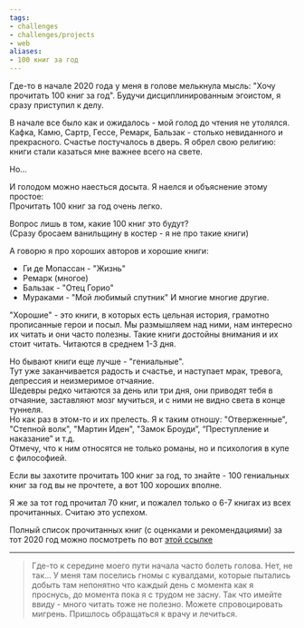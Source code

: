 ```yaml
---
tags: 
- challenges
- challenges/projects
- web
aliases: 
- 100 книг за год
---
```

Где-то в начале 2020 года у меня в голове мелькнула мысль: "Хочу прочитать 100 книг за год". Будучи дисциплинированным эгоистом, я сразу приступил к делу.  

В начале все было как и ожидалось - мой голод до чтения не утолялся. Кафка, Камю, Сартр, Гессе, Ремарк, Бальзак - столько невиданного и прекрасного. Счастье постучалось в дверь. Я обрел свою религию: книги стали казаться мне важнее всего на свете.  

Но…  

И голодом можно наесться досыта. Я наелся и объяснение этому простое:  
Прочитать 100 книг за год очень легко.  

Вопрос лишь в том, какие 100 книг это будут?  
(Сразу бросаем ванильщину в костер - я не про такие книги)  

А говорю я про хороших авторов и хорошие книги:  
- Ги де Мопассан - "Жизнь"
- Ремарк (многое)
- Бальзак - "Отец Горио"
- Мураками - "Мой любимый спутник"
И многие многие другие.  

"Хорошие" - это книги, в которых есть цельная история, грамотно прописанные герои и посыл. Мы размышляем над ними, нам интересно их читать и они часто полезны. Такие книги достойны внимания и их стоит читать. Читаются в среднем 1-3 дня.  

Но бывают книги еще лучше - "гениальные".  
Тут уже заканчивается радость и счастье, и наступает мрак, тревога, депрессия и неизмеримое отчаяние.  
Шедевры редко читаются за день или три дня, они приводят тебя в отчаяние, заставляют мозг мучиться, и с ними не видно света в конце туннеля.  
Но как раз в этом-то и их прелесть. Я к таким отношу: "Отверженные", "Степной волк", "Мартин Иден", "Замок Броуди”, “Преступление и наказание” и т.д.  
Отмечу, что к ним относятся не только романы, но и психология в купе с философией.  

Если вы захотите прочитать 100 книг за год, то знайте - 100 гениальных книг за год вы не прочтете, а вот 100 хороших вполне.  

Я же за тот год прочитал 70 книг, и пожалел только о 6-7 книгах из всех прочитанных. Считаю это успехом.

Полный список прочитанных книг (с оценками и рекомендациями) за тот 2020 год можно посмотреть по вот [этой ссылке](https://docs.google.com/spreadsheets/d/1cSomnSCI2GtugWuNSDcZ4DHCwd2zoOuCyFE3K4GZqjc/edit?usp=sharing) 

---
> Где-то к середине моего пути начала часто болеть голова. Нет, не так... 
> У меня там поселись гномы с кувалдами, которые пытались добыть там непонятно что каждый день с момента как я проснусь, до момента пока я с трудом не засну. Так что имейте ввиду - много читать тоже не полезно. Можете спровоцировать мигрень. Пришлось обращаться к врачу и лечиться.